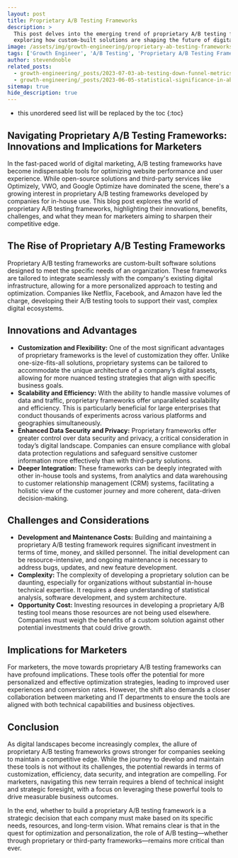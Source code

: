 ```yaml
---
layout: post
title: Proprietary A/B Testing Frameworks
description: >
  This post delves into the emerging trend of proprietary A/B testing frameworks,
  exploring how custom-built solutions are shaping the future of digital marketing.
image: /assets/img/growth-engineering/proprietary-ab-testing-frameworks.jpg
tags: ['Growth Engineer', 'A/B Testing', 'Proprietary A/B Testing Frameworks', 'Custom Testing Solutions', 'In-House Testing Software', 'Experimentation Platforms']
author: stevendnoble
related_posts:
  - growth-engineering/_posts/2023-07-03-ab-testing-down-funnel-metrics.md
  - growth-engineering/_posts/2023-06-05-statistical-significance-in-ab-testing.md
sitemap: true
hide_description: true
---
```


* this unordered seed list will be replaced by the toc
{:toc}

## Navigating Proprietary A/B Testing Frameworks: Innovations and Implications for Marketers

In the fast-paced world of digital marketing, A/B testing frameworks have become indispensable tools for optimizing website performance and user experience. While open-source solutions and third-party services like Optimizely, VWO, and Google Optimize have dominated the scene, there's a growing interest in proprietary A/B testing frameworks developed by companies for in-house use. This blog post explores the world of proprietary A/B testing frameworks, highlighting their innovations, benefits, challenges, and what they mean for marketers aiming to sharpen their competitive edge.

## The Rise of Proprietary A/B Testing Frameworks

Proprietary A/B testing frameworks are custom-built software solutions designed to meet the specific needs of an organization. These frameworks are tailored to integrate seamlessly with the company's existing digital infrastructure, allowing for a more personalized approach to testing and optimization. Companies like Netflix, Facebook, and Amazon have led the charge, developing their A/B testing tools to support their vast, complex digital ecosystems.

## Innovations and Advantages

* **Customization and Flexibility:** One of the most significant advantages of proprietary frameworks is the level of customization they offer. Unlike one-size-fits-all solutions, proprietary systems can be tailored to accommodate the unique architecture of a company’s digital assets, allowing for more nuanced testing strategies that align with specific business goals.
* **Scalability and Efficiency:** With the ability to handle massive volumes of data and traffic, proprietary frameworks offer unparalleled scalability and efficiency. This is particularly beneficial for large enterprises that conduct thousands of experiments across various platforms and geographies simultaneously.
* **Enhanced Data Security and Privacy:** Proprietary frameworks offer greater control over data security and privacy, a critical consideration in today’s digital landscape. Companies can ensure compliance with global data protection regulations and safeguard sensitive customer information more effectively than with third-party solutions.
* **Deeper Integration:** These frameworks can be deeply integrated with other in-house tools and systems, from analytics and data warehousing to customer relationship management (CRM) systems, facilitating a holistic view of the customer journey and more coherent, data-driven decision-making.

## Challenges and Considerations

* **Development and Maintenance Costs:** Building and maintaining a proprietary A/B testing framework requires significant investment in terms of time, money, and skilled personnel. The initial development can be resource-intensive, and ongoing maintenance is necessary to address bugs, updates, and new feature development.
* **Complexity:** The complexity of developing a proprietary solution can be daunting, especially for organizations without substantial in-house technical expertise. It requires a deep understanding of statistical analysis, software development, and system architecture.
* **Opportunity Cost:** Investing resources in developing a proprietary A/B testing tool means those resources are not being used elsewhere. Companies must weigh the benefits of a custom solution against other potential investments that could drive growth.

## Implications for Marketers

For marketers, the move towards proprietary A/B testing frameworks can have profound implications. These tools offer the potential for more personalized and effective optimization strategies, leading to improved user experiences and conversion rates. However, the shift also demands a closer collaboration between marketing and IT departments to ensure the tools are aligned with both technical capabilities and business objectives.

## Conclusion

As digital landscapes become increasingly complex, the allure of proprietary A/B testing frameworks grows stronger for companies seeking to maintain a competitive edge. While the journey to develop and maintain these tools is not without its challenges, the potential rewards in terms of customization, efficiency, data security, and integration are compelling. For marketers, navigating this new terrain requires a blend of technical insight and strategic foresight, with a focus on leveraging these powerful tools to drive measurable business outcomes.

In the end, whether to build a proprietary A/B testing framework is a strategic decision that each company must make based on its specific needs, resources, and long-term vision. What remains clear is that in the quest for optimization and personalization, the role of A/B testing—whether through proprietary or third-party frameworks—remains more critical than ever.